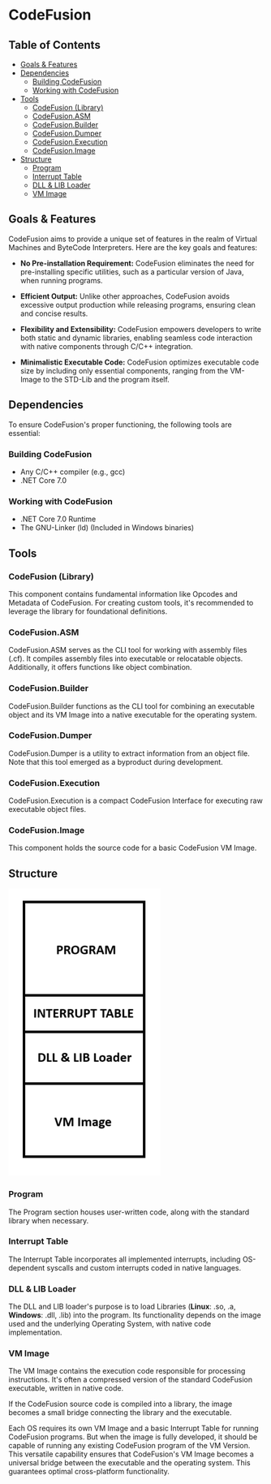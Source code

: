 # CodeFusion

## Table of Contents
* [Goals & Features](#goals--features)
* [Dependencies](#dependencies)
    * [Building CodeFusion](#building-codefusion)
    * [Working with CodeFusion](#working-with-codefusion)
* [Tools](#tools)
    * [CodeFusion (Library)](#codefusion-library)
    * [CodeFusion.ASM](#codefusionasm)
    * [CodeFusion.Builder](#codefusionbuilder)
    * [CodeFusion.Dumper](#codefusiondumper)
    * [CodeFusion.Execution](#codefusionexecution)
    * [CodeFusion.Image](#codefusionimage)
* [Structure](#structure)
    * [Program](#program)
    * [Interrupt Table](#interrupt-table)
    * [DLL & LIB Loader](#dll--lib-loader)
    * [VM Image](#vm-image)

## Goals & Features

CodeFusion aims to provide a unique set of features in the realm of Virtual Machines and ByteCode Interpreters. Here are the key goals and features:

* **No Pre-installation Requirement:** CodeFusion eliminates the need for pre-installing specific utilities, such as a particular version of Java, when running programs.

* **Efficient Output:** Unlike other approaches, CodeFusion avoids excessive output production while releasing programs, ensuring clean and concise results.

* **Flexibility and Extensibility:** CodeFusion empowers developers to write both static and dynamic libraries, enabling seamless code interaction with native components through C/C++ integration.

* **Minimalistic Executable Code:** CodeFusion optimizes executable code size by including only essential components, ranging from the VM-Image to the STD-Lib and the program itself.

## Dependencies

To ensure CodeFusion's proper functioning, the following tools are essential:

### Building CodeFusion

* Any C/C++ compiler (e.g., gcc)
* .NET Core 7.0

### Working with CodeFusion

* .NET Core 7.0 Runtime
* The GNU-Linker (ld) (Included in Windows binaries)

## Tools 

### CodeFusion (Library)
This component contains fundamental information like Opcodes and Metadata of CodeFusion. For creating custom tools, it's recommended to leverage the library for foundational definitions.

### CodeFusion.ASM
CodeFusion.ASM serves as the CLI tool for working with assembly files (.cf). It compiles assembly files into executable or relocatable objects. Additionally, it offers functions like object combination.

### CodeFusion.Builder
CodeFusion.Builder functions as the CLI tool for combining an executable object and its VM Image into a native executable for the operating system.

### CodeFusion.Dumper
CodeFusion.Dumper is a utility to extract information from an object file. Note that this tool emerged as a byproduct during development.

### CodeFusion.Execution
CodeFusion.Execution is a compact CodeFusion Interface for executing raw executable object files.

### CodeFusion.Image
This component holds the source code for a basic CodeFusion VM Image.

## Structure

![CodeFusion Structure](assets/structure.png)

### Program
The Program section houses user-written code, along with the standard library when necessary.

### Interrupt Table
The Interrupt Table incorporates all implemented interrupts, including OS-dependent syscalls and custom interrupts coded in native languages.

### DLL & LIB Loader
The DLL and LIB loader's purpose is to load Libraries (**Linux**: .so, .a, **Windows**: .dll, .lib) into the program. Its functionality depends on the image used and the underlying Operating System, with native code implementation.

### VM Image
The VM Image contains the execution code responsible for processing instructions. It's often a compressed version of the standard CodeFusion executable, written in native code.

If the CodeFusion source code is compiled into a library, the image becomes a small bridge connecting the library and the executable.

Each OS requires its own VM Image and a basic Interrupt Table for running CodeFusion programs. But when the image is fully developed, it should be capable of running any existing CodeFusion program of the VM Version. This versatile capability ensures that CodeFusion's VM Image becomes a universal bridge between the executable and the operating system. This guarantees optimal cross-platform functionality.
